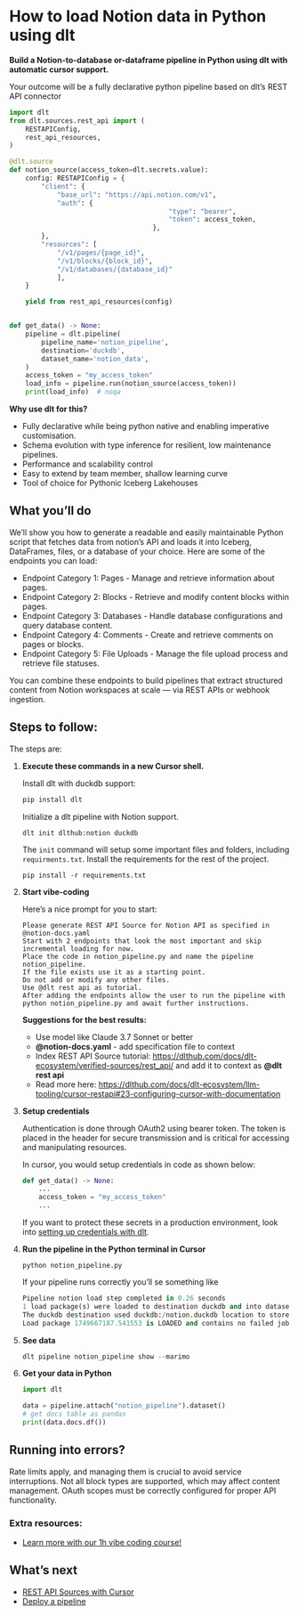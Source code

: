 # How to load Notion data in Python using dlt

**Build a Notion-to-database or-dataframe pipeline in Python using dlt with automatic cursor support.**

Your outcome will be a fully declarative python pipeline based on dlt’s REST API connector

```python
import dlt
from dlt.sources.rest_api import (
    RESTAPIConfig,
    rest_api_resources,
)

@dlt.source
def notion_source(access_token=dlt.secrets.value):
    config: RESTAPIConfig = {
        "client": {
            "base_url": "https://api.notion.com/v1",
            "auth": {
                                        "type": "bearer",
                                        "token": access_token,
                                    },
        },
        "resources": [
            "/v1/pages/{page_id}",
            "/v1/blocks/{block_id}",
            "/v1/databases/{database_id}"
            ],
    }

    yield from rest_api_resources(config)


def get_data() -> None:
    pipeline = dlt.pipeline(
        pipeline_name='notion_pipeline',
        destination='duckdb',
        dataset_name='notion_data', 
    )
    access_token = "my_access_token"
    load_info = pipeline.run(notion_source(access_token))
    print(load_info)  # noqa
```

**Why use dlt for this?**

- Fully declarative while being python native and enabling imperative customisation.
- Schema evolution with type inference for resilient, low maintenance pipelines.
- Performance and scalability control
- Easy to extend by team member, shallow learning curve
- Tool of choice for Pythonic Iceberg  Lakehouses

## What you’ll do

We’ll show you how to generate a readable and easily maintainable Python script that fetches data from notion’s API and loads it into Iceberg, DataFrames, files, or a database of your choice. Here are some of the endpoints you can load:

- Endpoint Category 1: Pages - Manage and retrieve information about pages.
- Endpoint Category 2: Blocks - Retrieve and modify content blocks within pages.
- Endpoint Category 3: Databases - Handle database configurations and query database content.
- Endpoint Category 4: Comments - Create and retrieve comments on pages or blocks.
- Endpoint Category 5: File Uploads - Manage the file upload process and retrieve file statuses.

You can combine these endpoints to build pipelines that extract structured content from Notion workspaces at scale — via REST APIs or webhook ingestion.

## Steps to follow:

The steps are:

1. **Execute these commands in a new Cursor shell.**
    
    Install dlt with duckdb support:
    ```python
    pip install dlt
    ```

    Initialize a dlt pipeline with Notion support.
    ```
    dlt init dlthub:notion duckdb
    ```

    The `init` command will setup some important files and folders, including `requirments.txt`. Install the requirements for the rest of the project.
    ```
    pip install -r requirements.txt
    ```
    
2. **Start vibe-coding**
    
    Here’s a nice prompt for you to start: 
    
    ```
    Please generate REST API Source for Notion API as specified in @notion-docs.yaml 
    Start with 2 endpoints that look the most important and skip incremental loading for now. 
    Place the code in notion_pipeline.py and name the pipeline notion_pipeline. 
    If the file exists use it as a starting point. 
    Do not add or modify any other files. 
    Use @dlt rest api as tutorial. 
    After adding the endpoints allow the user to run the pipeline with python notion_pipeline.py and await further instructions.
    
    ```
    
    **Suggestions for the best results:**
    - Use model like Claude 3.7 Sonnet or better
    - **@notion-docs.yaml** - add specification file to context
    - Index REST API Source tutorial: https://dlthub.com/docs/dlt-ecosystem/verified-sources/rest_api/ and add it to context as **@dlt rest api**
    - Read more here: https://dlthub.com/docs/dlt-ecosystem/llm-tooling/cursor-restapi#23-configuring-cursor-with-documentation
    
3. **Setup credentials** 
    
    Authentication is done through OAuth2 using bearer token. The token is placed in the header for secure transmission and is critical for accessing and manipulating resources.

    In cursor, you would setup credentials in code as shown below:
    
    ```python
    def get_data() -> None:
        ...
        access_token = "my_access_token"
        ...
    ```
    
    If you want to protect these secrets in a production environment, look into [setting up credentials with dlt](https://dlthub.com/docs/walkthroughs/add_credentials).
    
4. **Run the pipeline in the Python terminal in Cursor**
    
    ```
    python notion_pipeline.py
    ```
    
    If your pipeline runs correctly you’ll se something like
    
    ```python
    Pipeline notion load step completed in 0.26 seconds
    1 load package(s) were loaded to destination duckdb and into dataset notion_data
    The duckdb destination used duckdb:/notion.duckdb location to store data
    Load package 1749667187.541553 is LOADED and contains no failed jobs
    ```
    
5. **See data**
    
    ```python
    dlt pipeline notion_pipeline show --marimo
    ```
    
6. **Get your data in Python**
    
    ```python
    import dlt
    
    data = pipeline.attach("notion_pipeline").dataset()
    # get docs table as pandas
    print(data.docs.df())
    ```
    

## Running into errors?

Rate limits apply, and managing them is crucial to avoid service interruptions. Not all block types are supported, which may affect content management. OAuth scopes must be correctly configured for proper API functionality.

### Extra resources:

- [Learn more with our 1h vibe coding course!](https://www.youtube.com/watch?v=GGid70rnJuM)

## What’s next

- [REST API Sources with Cursor](https://dlthub.com/docs/dlt-ecosystem/llm-tooling/cursor-restapi)
- [Deploy a pipeline](https://dlthub.com/docs/walkthroughs/deploy-a-pipeline)